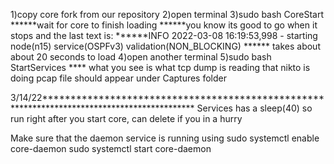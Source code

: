 1)copy core fork from our repository 
2)open terminal
3)sudo bash CoreStart
******wait for core to finish loading
******you know its good to go when it stops and the last text is:
******INFO 2022-03-08 16:19:53,998 - starting node(n15) service(OSPFv3) validation(NON_BLOCKING)
****** takes about about 20 seconds to load
4)open another terminal
5)sudo bash StartServices
**** what you see is what tcp dump is reading that nikto is doing
pcap file should appear under Captures folder

3/14/22********************************************************************************************
Services has a sleep(40) so run right after you start core, can delete if you in a hurry

Make sure that the daemon service is running using
sudo systemctl enable core-daemon
sudo systemctl start core-daemon

